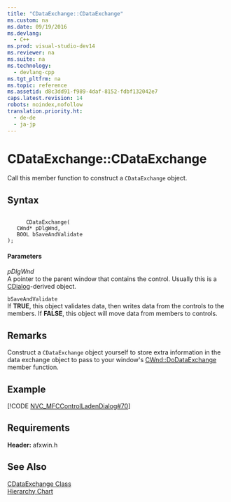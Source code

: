 ```yaml
---
title: "CDataExchange::CDataExchange"
ms.custom: na
ms.date: 09/19/2016
ms.devlang: 
  - C++
ms.prod: visual-studio-dev14
ms.reviewer: na
ms.suite: na
ms.technology: 
  - devlang-cpp
ms.tgt_pltfrm: na
ms.topic: reference
ms.assetid: d8c3dd91-f989-4daf-8152-fdbf132042e7
caps.latest.revision: 14
robots: noindex,nofollow
translation.priority.ht: 
  - de-de
  - ja-jp
---
```

# CDataExchange::CDataExchange
Call this member function to construct a `CDataExchange` object.  
  
## Syntax  
  
```  
  
      CDataExchange(  
   CWnd* pDlgWnd,  
   BOOL bSaveAndValidate   
);  
```  
  
#### Parameters  
 *pDlgWnd*  
 A pointer to the parent window that contains the control. Usually this is a [CDialog](../vs140/CDialog-Class.md)-derived object.  
  
 `bSaveAndValidate`  
 If **TRUE**, this object validates data, then writes data from the controls to the members. If **FALSE**, this object will move data from members to controls.  
  
## Remarks  
 Construct a `CDataExchange` object yourself to store extra information in the data exchange object to pass to your window's [CWnd::DoDataExchange](../vs140/CWnd--DoDataExchange.md) member function.  
  
## Example  
 [!CODE [NVC_MFCControlLadenDialog#70](../CodeSnippet/VS_Snippets_Cpp/NVC_MFCControlLadenDialog#70)]  
  
## Requirements  
 **Header:** afxwin.h  
  
## See Also  
 [CDataExchange Class](../vs140/CDataExchange-Class.md)   
 [Hierarchy Chart](../vs140/Hierarchy-Chart.md)